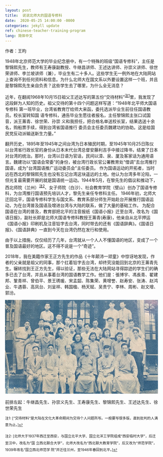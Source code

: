 ```yaml
---
layout: post
title:  说说北师大的国语专修科
date:  2020-05-25 14:00:00 -0000
categories: jekyll update
ref: chinese-teacher-training-program
lang: 简体中文
---
```

作者：王昀

1948年北京师范大学的毕业纪念册中，有一个特殊的班级“国语专修科”，主任是黎锦熙先生，教师有王寿康副教授、牛继昌讲师、王述达讲师、孙崇义讲师、徐世荣讲师、李兰坡讲师（兼），毕业生有二十多人。这些学生无一例外地在大陆网站上查询不到任何资料和信息。为什么北师大在国文系以外要设置这样一个班，并且是黎锦熙先生亲自负责？这些学生去了哪里，为什么全无消息？

   近年，在翻阅1968年10月15日祖父王述达写的第五份“交待材料”<sup><a href="#fn1" id="ref1">注1</a></sup>里，我发现了
这段鲜为人知的历史。祖父交待的第十四个问题这样写道：“1948年北平师大国语专修科
第一班毕业，台湾省教育厅给师大来函，委托选派毕业生前往任国语教员。校长室转知国
语专修科，通告毕业生愿往者报名，主任黎锦熙主张口试国音，派王茀青、徐世荣、孙崇
义和我担任，把合格名单送校长室，结果选送十余名，购船票手续，得到台湾省国语推行
委员会主任委员魏建功的协助。这是给国民党反动派输送新生力量。”

翻开历史，1895年至1945年之间台湾为日本殖民时期，至1945年10月25日陈仪以台湾省行政长官的身份从日本末代台湾总督安藤利吉手中接过降书，结束了日本对台湾的统治。那时，台湾以日语为官话，民间以漳、泉、厦及客家话为通用语言。魏建功以“国语会常委”的身份，被台湾行政长官公署教育处“借调”去台湾推行国语，成为"台湾国语推广运动委员会"主任委员。
作为国语运动的开拓者，当时远在西北的黎锦熙先生也没有忘记台湾这块遥远的土地。他认为台湾多年沦陷，一但光复最需要开展的就是国语统一运动。1944年5月，在黎先生的倡议和推动下，西北师院（兰州）<sup><a href="#fn2" id="ref2">注2</a></sup>、女子师院（白沙）、社会教育学院（壁山）创办了国语专修科，为台湾推行国语预先培训人才，黎先生亲任专修科主任。
1946年初，北师大迁回北平，国语专修科学生与国文系、教育系部分师生开始赴台开展推行国语运动，为在台湾普及国语及增进台湾与大陆的联系，做了大量的基础工作。
为配合国语在台湾的普及，教育部把北平的注音报纸《国语小报》迁至台湾，改名为《国语日报》，副社长即是北师大国语专修科教授王茀青(寿康)，他亲自从北平押运《国语小报》印刷机及注音铅字去台湾，同时带去的还有《国语辞典》。《国语日报》、《国语辞典》一直到今天在台湾仍然在发行和使用。

由于以上措施，仅仅经历了几年，台湾就从一个人人不懂国语的地区，变成了一个普及国语最好的地区。这不得不说是一个“奇迹”。

2018年，我在美籍作家王正方先生的作品《十年颠沛一顽童》中惊讶地发现，作者的父亲就是祖父的同事，那个扛着铅字去台湾，却终究没能回到北京的王茀青先生。辗转找到王正方先生，得以验证，那些无法在大陆网站寻得踪迹的学生们的确多已去了台湾，并且从事着台湾的国语教学工作。他们是：張博宇、馮長青、翟建邦、鞏青祥、曾伯平、景王琇瑗、宋孟韶、陈集荣、黄增誉、赵寿安、张涛、赵鸿业、牛遇蓉、高凤台、刘呈祥、韩国楹、杨天赋、吴贵宁、李林、周彬、赵文增、郭汾。

 ![image](/assets/imgs/chinese-teacher-training-program-graduation.png "1948年北平师范大学国语专修科毕业照。（图片由作者提供)")
 
前排左起：牛继昌先生、孙崇义先生、王寿康先生、黎锦熙先生、王述达先生、徐世荣先生



<sup id="fn1">注1: [“交待材料“是大陆在文化大革命期间为交待个人问题所写。一般要写很多版，直到批判的人满意为止。]<a href="#ref1" title="Jump back to footnote 1 in the text.">↩</a></sup>

<sup id="fn2">注2: [北师大于1937年西迁至西安，与国立北平大学、国立北洋工学院组成“西安临时大学”，后迁至汉中，改名为“国
立西北联合大学”，北师大改名为“西北联大教育学院”，后又改为“师范学院”，1939年改名“国立西北师范学
院”并迁往兰州，至1946年春回到北平。]<a href="#ref2" title="Jump back to footnote 2 in the text.">↩</a></sup>
